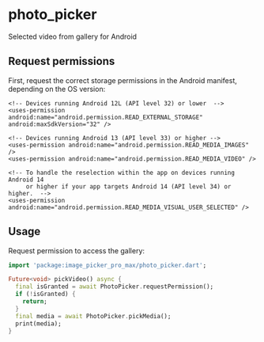 # photo_picker

Selected video from gallery for Android

## Request permissions

First, request the correct storage permissions in the Android manifest, depending on the OS version:

```
<!-- Devices running Android 12L (API level 32) or lower  -->
<uses-permission android:name="android.permission.READ_EXTERNAL_STORAGE" android:maxSdkVersion="32" />

<!-- Devices running Android 13 (API level 33) or higher -->
<uses-permission android:name="android.permission.READ_MEDIA_IMAGES" />
<uses-permission android:name="android.permission.READ_MEDIA_VIDEO" />

<!-- To handle the reselection within the app on devices running Android 14
     or higher if your app targets Android 14 (API level 34) or higher.  -->
<uses-permission android:name="android.permission.READ_MEDIA_VISUAL_USER_SELECTED" />
```

## Usage
Request permission to access the gallery:

```dart
import 'package:image_picker_pro_max/photo_picker.dart';

Future<void> pickVideo() async {
  final isGranted = await PhotoPicker.requestPermission();
  if (!isGranted) {
    return;
  }
  final media = await PhotoPicker.pickMedia();
  print(media);
}
```


